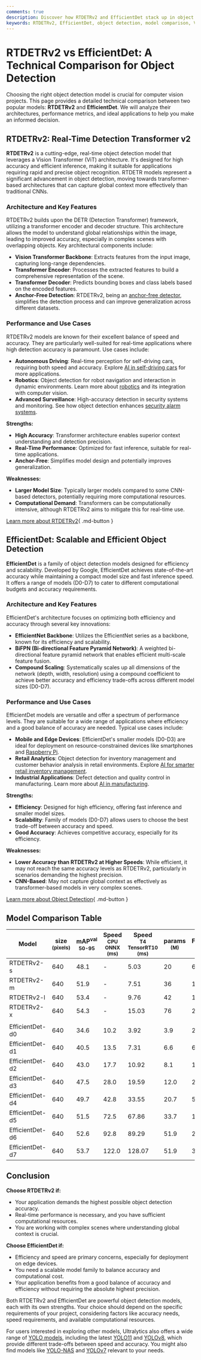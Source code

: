 ```yaml
---
comments: true
description: Discover how RTDETRv2 and EfficientDet stack up in object detection performance, architecture, speed, and use cases. Choose the right model for your needs.
keywords: RTDETRv2, EfficientDet, object detection, model comparison, Vision Transformer, EfficientNet, real-time detection, anchor-free detector, scalability, performance metrics
---
```


# RTDETRv2 vs EfficientDet: A Technical Comparison for Object Detection

Choosing the right object detection model is crucial for computer vision projects. This page provides a detailed technical comparison between two popular models: **RTDETRv2** and **EfficientDet**. We will analyze their architectures, performance metrics, and ideal applications to help you make an informed decision.

<script async src="https://cdn.jsdelivr.net/npm/chart.js@3.9.1/dist/chart.min.js"></script>
<script defer src="../../javascript/benchmark.js"></script>

<canvas id="modelComparisonChart" width="1024" height="400" active-models='["RTDETRv2", "EfficientDet"]'></canvas>

## RTDETRv2: Real-Time Detection Transformer v2

**RTDETRv2** is a cutting-edge, real-time object detection model that leverages a Vision Transformer (ViT) architecture. It's designed for high accuracy and efficient inference, making it suitable for applications requiring rapid and precise object recognition. RTDETR models represent a significant advancement in object detection, moving towards transformer-based architectures that can capture global context more effectively than traditional CNNs.

### Architecture and Key Features

RTDETRv2 builds upon the DETR (Detection Transformer) framework, utilizing a transformer encoder and decoder structure. This architecture allows the model to understand global relationships within the image, leading to improved accuracy, especially in complex scenes with overlapping objects. Key architectural components include:

- **Vision Transformer Backbone**: Extracts features from the input image, capturing long-range dependencies.
- **Transformer Encoder**: Processes the extracted features to build a comprehensive representation of the scene.
- **Transformer Decoder**: Predicts bounding boxes and class labels based on the encoded features.
- **Anchor-Free Detection**: RTDETRv2, being an [anchor-free detector](https://www.ultralytics.com/glossary/anchor-free-detectors), simplifies the detection process and can improve generalization across different datasets.

### Performance and Use Cases

RTDETRv2 models are known for their excellent balance of speed and accuracy. They are particularly well-suited for real-time applications where high detection accuracy is paramount. Use cases include:

- **Autonomous Driving**: Real-time perception for self-driving cars, requiring both speed and accuracy. Explore [AI in self-driving cars](https://www.ultralytics.com/solutions/ai-in-self-driving) for more applications.
- **Robotics**: Object detection for robot navigation and interaction in dynamic environments. Learn more about [robotics](https://www.ultralytics.com/glossary/robotics) and its integration with computer vision.
- **Advanced Surveillance**: High-accuracy detection in security systems and monitoring. See how object detection enhances [security alarm systems](https://docs.ultralytics.com/guides/security-alarm-system/).

**Strengths:**

- **High Accuracy**: Transformer architecture enables superior context understanding and detection precision.
- **Real-Time Performance**: Optimized for fast inference, suitable for real-time applications.
- **Anchor-Free**: Simplifies model design and potentially improves generalization.

**Weaknesses:**

- **Larger Model Size**: Typically larger models compared to some CNN-based detectors, potentially requiring more computational resources.
- **Computational Demand**: Transformers can be computationally intensive, although RTDETRv2 aims to mitigate this for real-time use.

[Learn more about RTDETRv2](https://docs.ultralytics.com/models/rtdetr/){ .md-button }

## EfficientDet: Scalable and Efficient Object Detection

**EfficientDet** is a family of object detection models designed for efficiency and scalability. Developed by Google, EfficientDet achieves state-of-the-art accuracy while maintaining a compact model size and fast inference speed. It offers a range of models (D0-D7) to cater to different computational budgets and accuracy requirements.

### Architecture and Key Features

EfficientDet's architecture focuses on optimizing both efficiency and accuracy through several key innovations:

- **EfficientNet Backbone**: Utilizes the EfficientNet series as a backbone, known for its efficiency and scalability.
- **BiFPN (Bi-directional Feature Pyramid Network)**: A weighted bi-directional feature pyramid network that enables efficient multi-scale feature fusion.
- **Compound Scaling**: Systematically scales up all dimensions of the network (depth, width, resolution) using a compound coefficient to achieve better accuracy and efficiency trade-offs across different model sizes (D0-D7).

### Performance and Use Cases

EfficientDet models are versatile and offer a spectrum of performance levels. They are suitable for a wide range of applications where efficiency and a good balance of accuracy are needed. Typical use cases include:

- **Mobile and Edge Devices**: EfficientDet's smaller models (D0-D3) are ideal for deployment on resource-constrained devices like smartphones and [Raspberry Pi](https://docs.ultralytics.com/guides/raspberry-pi/).
- **Retail Analytics**: Object detection for inventory management and customer behavior analysis in retail environments. Explore [AI for smarter retail inventory management](https://www.ultralytics.com/blog/ai-for-smarter-retail-inventory-management).
- **Industrial Applications**: Defect detection and quality control in manufacturing. Learn more about [AI in manufacturing](https://www.ultralytics.com/solutions/ai-in-manufacturing).

**Strengths:**

- **Efficiency**: Designed for high efficiency, offering fast inference and smaller model sizes.
- **Scalability**: Family of models (D0-D7) allows users to choose the best trade-off between accuracy and speed.
- **Good Accuracy**: Achieves competitive accuracy, especially for its efficiency.

**Weaknesses:**

- **Lower Accuracy than RTDETRv2 at Higher Speeds**: While efficient, it may not reach the same accuracy levels as RTDETRv2, particularly in scenarios demanding the highest precision.
- **CNN-Based**: May not capture global context as effectively as transformer-based models in very complex scenes.

[Learn more about Object Detection](https://www.ultralytics.com/glossary/object-detection){ .md-button }

## Model Comparison Table

| Model           | size<br><sup>(pixels) | mAP<sup>val<br>50-95 | Speed<br><sup>CPU ONNX<br>(ms) | Speed<br><sup>T4 TensorRT10<br>(ms) | params<br><sup>(M) | FLOPs<br><sup>(B) |
| --------------- | --------------------- | -------------------- | ------------------------------ | ----------------------------------- | ------------------ | ----------------- |
| RTDETRv2-s      | 640                   | 48.1                 | -                              | 5.03                                | 20                 | 60                |
| RTDETRv2-m      | 640                   | 51.9                 | -                              | 7.51                                | 36                 | 100               |
| RTDETRv2-l      | 640                   | 53.4                 | -                              | 9.76                                | 42                 | 136               |
| RTDETRv2-x      | 640                   | 54.3                 | -                              | 15.03                               | 76                 | 259               |
|                 |                       |                      |                                |                                     |                    |                   |
| EfficientDet-d0 | 640                   | 34.6                 | 10.2                           | 3.92                                | 3.9                | 2.54              |
| EfficientDet-d1 | 640                   | 40.5                 | 13.5                           | 7.31                                | 6.6                | 6.1               |
| EfficientDet-d2 | 640                   | 43.0                 | 17.7                           | 10.92                               | 8.1                | 11.0              |
| EfficientDet-d3 | 640                   | 47.5                 | 28.0                           | 19.59                               | 12.0               | 24.9              |
| EfficientDet-d4 | 640                   | 49.7                 | 42.8                           | 33.55                               | 20.7               | 55.2              |
| EfficientDet-d5 | 640                   | 51.5                 | 72.5                           | 67.86                               | 33.7               | 130.0             |
| EfficientDet-d6 | 640                   | 52.6                 | 92.8                           | 89.29                               | 51.9               | 226.0             |
| EfficientDet-d7 | 640                   | 53.7                 | 122.0                          | 128.07                              | 51.9               | 325.0             |

## Conclusion

**Choose RTDETRv2 if:**

- Your application demands the highest possible object detection accuracy.
- Real-time performance is necessary, and you have sufficient computational resources.
- You are working with complex scenes where understanding global context is crucial.

**Choose EfficientDet if:**

- Efficiency and speed are primary concerns, especially for deployment on edge devices.
- You need a scalable model family to balance accuracy and computational cost.
- Your application benefits from a good balance of accuracy and efficiency without requiring the absolute highest precision.

Both RTDETRv2 and EfficientDet are powerful object detection models, each with its own strengths. Your choice should depend on the specific requirements of your project, considering factors like accuracy needs, speed requirements, and available computational resources.

For users interested in exploring other models, Ultralytics also offers a wide range of [YOLO models](https://docs.ultralytics.com/models/), including the latest [YOLO11](https://docs.ultralytics.com/models/yolo11/) and [YOLOv8](https://docs.ultralytics.com/models/yolov8/), which provide different trade-offs between speed and accuracy. You might also find models like [YOLO-NAS](https://docs.ultralytics.com/models/yolo-nas/) and [YOLOv7](https://docs.ultralytics.com/models/yolov7/) relevant to your needs.
